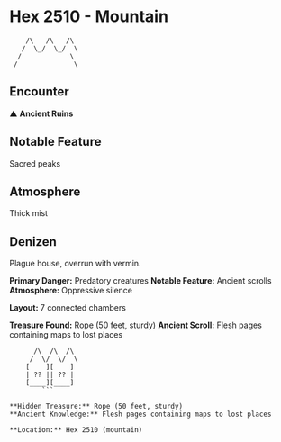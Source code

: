 # Hex 2510 - Mountain
```
    /\   /\   /\
   /  \_/  \_/  \
  /            \
 /              \
```

## Encounter

▲ **Ancient Ruins**

## Notable Feature

Sacred peaks

## Atmosphere

Thick mist

## Denizen

Plague house, overrun with vermin.

**Primary Danger:** Predatory creatures
**Notable Feature:** Ancient scrolls
**Atmosphere:** Oppressive silence

**Layout:** 7 connected chambers

**Treasure Found:** Rope (50 feet, sturdy)
**Ancient Scroll:** Flesh pages containing maps to lost places


```
      /\  /\  /\
     /  \/  \/  \
    [    ][    ]
    | ?? || ?? |
    [____][____]
        ```

**Hidden Treasure:** Rope (50 feet, sturdy)
**Ancient Knowledge:** Flesh pages containing maps to lost places

**Location:** Hex 2510 (mountain)
